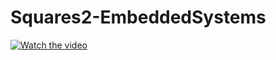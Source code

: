 # Squares2-EmbeddedSystems

[![Watch the video](https://i.imgur.com/vKb2F1B.png)](https://www.youtube.com/watch?v=E5olWNdXaGw)
